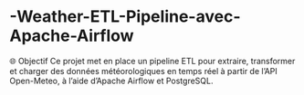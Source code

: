 # -Weather-ETL-Pipeline-avec-Apache-Airflow
🌐 Objectif
Ce projet met en place un pipeline ETL pour extraire, transformer et charger des données météorologiques en temps réel à partir de l’API Open-Meteo, à l’aide d’Apache Airflow et PostgreSQL.
